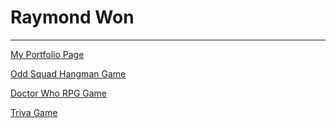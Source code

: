 # Raymond Won
-----------------------------------------

[My Portfolio Page](
https://raywon123.github.io/portfolio.html )

[Odd Squad Hangman Game](
https://raywon123.github.io/Word-Guess-Game/ )

[Doctor Who RPG Game](
https://raywon123.github.io/unit-4-game/ )

[Triva Game](
https://raywon123.github.io/TrivaGame/ )
